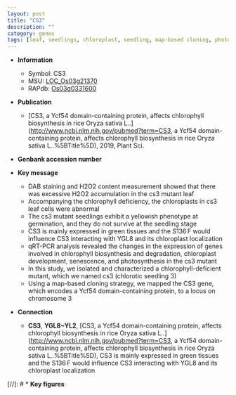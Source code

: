 ```yaml
---
layout: post
title: "CS3"
description: ""
category: genes
tags: [leaf, seedlings, chloroplast, seedling, map-based cloning, photosynthesis, chloroplast development]
---
```


* **Information**  
    + Symbol: CS3  
    + MSU: [LOC_Os03g21370](http://rice.uga.edu/cgi-bin/ORF_infopage.cgi?orf=LOC_Os03g21370)  
    + RAPdb: [Os03g0331600](http://rapdb.dna.affrc.go.jp/viewer/gbrowse_details/irgsp1?name=Os03g0331600)  

* **Publication**  
    + [CS3, a Ycf54 domain-containing protein, affects chlorophyll biosynthesis in rice Oryza sativa L..](http://www.ncbi.nlm.nih.gov/pubmed?term=CS3, a Ycf54 domain-containing protein, affects chlorophyll biosynthesis in rice Oryza sativa L..%5BTitle%5D), 2019, Plant Sci.

* **Genbank accession number**  

* **Key message**  
    + DAB staining and H2O2 content measurement showed that there was excessive H2O2 accumulation in the cs3 mutant leaf
    + Accompanying the chlorophyll deficiency, the chloroplasts in cs3 leaf cells were abnormal
    + The cs3 mutant seedlings exhibit a yellowish phenotype at germination, and they do not survive at the seedling stage
    + CS3 is mainly expressed in green tissues and the S136 F would influence CS3 interacting with YGL8 and its chloroplast localization
    + qRT-PCR analysis revealed the changes in the expression of genes involved in chlorophyll biosynthesis and degradation, chloroplast development, senescence, and photosynthesis in the cs3 mutant
    + In this study, we isolated and characterized a chlorophyll-deficient mutant, which we named cs3 (chlorotic seedling 3)
    + Using a map-based cloning strategy, we mapped the CS3 gene, which encodes a Ycf54 domain-containing protein, to a locus on chromosome 3

* **Connection**  
    + __CS3__, __YGL8~YL2__, [CS3, a Ycf54 domain-containing protein, affects chlorophyll biosynthesis in rice Oryza sativa L..](http://www.ncbi.nlm.nih.gov/pubmed?term=CS3, a Ycf54 domain-containing protein, affects chlorophyll biosynthesis in rice Oryza sativa L..%5BTitle%5D),  CS3 is mainly expressed in green tissues and the S136 F would influence CS3 interacting with YGL8 and its chloroplast localization

[//]: # * **Key figures**  


